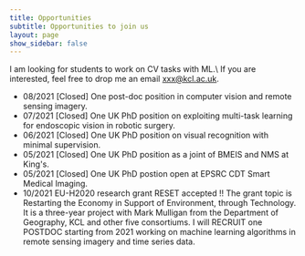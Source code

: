 ```yaml
---
title: Opportunities
subtitle: Opportunities to join us
layout: page
show_sidebar: false
---
```


I am looking for students to work on CV tasks with ML.\\
If you are interested, feel free to drop me an email xxx@kcl.ac.uk.

- 08/2021 [Closed] One post-doc position in computer vision and remote sensing imagery.
- 07/2021 [Closed] One UK PhD position on exploiting multi-task learning for endoscopic vision in robotic surgery.
- 06/2021 [Closed] One UK PhD position on visual recognition with minimal supervision.
- 05/2021 [Closed] One UK PhD position as a joint of BMEIS and NMS  at King's.
- 05/2021 [Closed] One UK PhD postion open at EPSRC CDT Smart Medical Imaging.
- 10/2021 EU-H2020 research grant RESET  accepted !!  The grant topic is Restarting the Economy in Support of Environment, through Technology. It is a three-year project with Mark Mulligan from the Department of Geography, KCL and other five consortiums. I will RECRUIT one POSTDOC starting from 2021 working on machine learning algorithms in remote sensing imagery and time series data.


